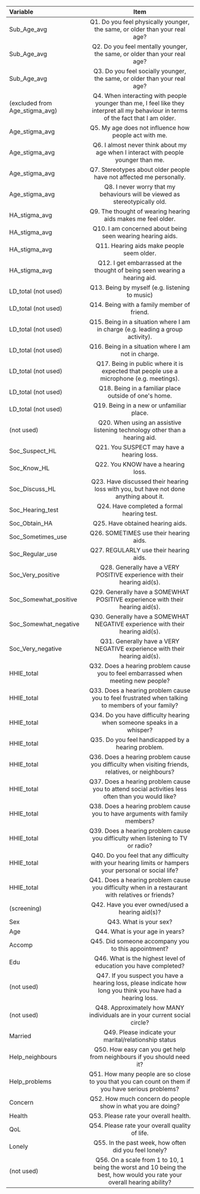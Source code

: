  | Variable | Item |
| :------------- | :----------: |
| Sub_Age_avg 	| Q1. Do you feel physically younger, the same, or older than your real age? |
| Sub_Age_avg 	| Q2. Do you feel mentally younger, the same, or older than your real age? |
| Sub_Age_avg 	| Q3. Do you feel socially younger, the same, or older than your real age? |
| (excluded from Age_stigma_avg) | Q4. When interacting with people younger than me, I feel like they interpret all my behaviour in terms of the fact that I am older. |
| Age_stigma_avg | Q5. My age does not influence how people act with me. |
| Age_stigma_avg | Q6. I almost never think about my age when I interact with people younger than me. |
| Age_stigma_avg | Q7. Stereotypes about older people have not affected me personally. |
| Age_stigma_avg | Q8. I never worry that my behaviours will be viewed as stereotypically old. |
| HA_stigma_avg	| Q9. The thought of wearing hearing aids makes me feel older. |
| HA_stigma_avg	| Q10. I am concerned about being seen wearing hearing aids. |
| HA_stigma_avg	| Q11. Hearing aids make people seem older. |
| HA_stigma_avg	| Q12. I get embarrassed at the thought of being seen wearing a hearing aid. |
| LD_total (not used)	| Q13. Being by myself (e.g. listening to music) |
| LD_total	(not used) | Q14. Being with a family member of friend. |
| LD_total (not used)	| Q15. Being in a situation where I am in charge (e.g. leading a group activity). |
| LD_total (not used)	| Q16. Being in a situation where I am not in charge. |
| LD_total (not used)	| Q17. Being in public where it is expected that people use a microphone (e.g. meetings). |
| LD_total (not used)	| Q18. Being in a familiar place outside of one's home. |
| LD_total (not used)	| Q19. Being in a new or unfamiliar place. |
| (not used)	| Q20. When using an assistive listening technology other than a hearing aid. |
| Soc_Suspect_HL | Q21. You SUSPECT may have a hearing loss. |
| Soc_Know_HL	| Q22. You KNOW have a hearing loss. |
| Soc_Discuss_HL | Q23. Have discussed their hearing loss with you, but have not done anything about it. |
| Soc_Hearing_test | Q24. Have completed a formal hearing test. |
| Soc_Obtain_HA  | Q25. Have obtained hearing aids. |
| Soc_Sometimes_use | Q26. SOMETIMES use their hearing aids. |
| Soc_Regular_use | Q27. REGULARLY use their hearing aids. |
| Soc_Very_positive | Q28. Generally have a VERY POSITIVE experience with their hearing aid(s). |
| Soc_Somewhat_positive | Q29. Generally have a SOMEWHAT POSITIVE experience with their hearing aid(s). |
| Soc_Somewhat_negative | Q30. Generally have a SOMEWHAT NEGATIVE experience with their hearing aid(s). |
| Soc_Very_negative | 	Q31. Generally have a VERY NEGATIVE experience with their hearing aid(s). |	
| HHIE_total	| Q32. Does a hearing problem cause you to feel embarrassed when meeting new people? |
| HHIE_total	| Q33. Does a hearing problem cause you to feel frustrated when talking to members of your family? |
| HHIE_total	| Q34. Do you have difficulty hearing when someone speaks in a whisper? |
| HHIE_total	| Q35. Do you feel handicapped by a hearing problem. |
| HHIE_total	| Q36. Does a hearing problem cause you difficulty when visiting friends, relatives, or neighbours? |
| HHIE_total	| Q37. Does a hearing problem cause you to attend social activities less often than you would like? |
| HHIE_total	| Q38. Does a hearing problem cause you to have arguments with family members? |
| HHIE_total	| Q39. Does a hearing problem cause you difficulty when listening to TV or radio? |
| HHIE_total	| Q40. Do you feel that any difficulty with your hearing limits or hampers your personal or social life? |
| HHIE_total	| Q41. Does a hearing problem cause you difficulty when in a restaurant with relatives or friends? |
| (screening)	| Q42. Have you ever owned/used a hearing aid(s)? |
| Sex		| Q43. What is your sex? |
| Age		| Q44. What is your age in years? |
| Accomp	| Q45. Did someone accompany you to this appointment? |
| Edu		| Q46. What is the highest level of education you have completed? |
| (not used)	| Q47. If you suspect you have a hearing loss, please indicate how long you think you have had a hearing loss. |
| (not used)	| Q48. Approximately how MANY individuals are in your current social circle? |
| Married	| Q49. Please indicate your marital/relationship status |
| Help_neighbours	| Q50. How easy can you get help from neighbours if you should need it? |
| Help_problems	| Q51. How many people are so close to you that you can count on them if you have serious problems? |
| Concern	| Q52. How much concern do people show in what you are doing? |
| Health	| Q53. Please rate your overall health. |
| QoL		| Q54. Please rate your overall quality of life. |
| Lonely	| Q55. In the past week, how often did you feel lonely? |
| (not used)	| Q56. On a scale from 1 to 10, 1 being the worst and 10 being the best, how would you rate your overall hearing ability? |
